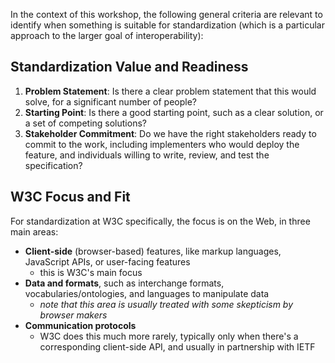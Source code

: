 In the context of this workshop, the following general criteria are relevant to identify when something is suitable for standardization (which is a particular approach to the larger goal of interoperability):

## Standardization Value and Readiness 

1. __Problem Statement__: Is there a clear problem statement that this would solve, for a significant number of people?
2. __Starting Point__: Is there a good starting point, such as a clear solution, or a set of competing solutions?
3. __Stakeholder Commitment__: Do we have the right stakeholders ready to commit to the work, including implementers who would deploy the feature, and individuals willing to write, review, and test the specification?

## W3C Focus and Fit 

For standardization at W3C specifically, the focus is on the Web, in three main areas:

* **Client-side** (browser-based) features, like markup languages, JavaScript APIs, or user-facing features
  * this is W3C's main focus
* **Data and formats**, such as interchange formats, vocabularies/ontologies, and languages to manipulate data
  * _note that this area is usually treated with some skepticism by browser makers_
* **Communication protocols** 
  * W3C does this much more rarely, typically only when there's a corresponding client-side API, and usually in partnership with IETF

